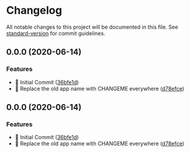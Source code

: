 # Changelog

All notable changes to this project will be documented in this file. See [standard-version](https://github.com/conventional-changelog/standard-version) for commit guidelines.

## 0.0.0 (2020-06-14)


### Features

* :tada: Initial Commit ([36bfe1d](https://github.com/andrewmcodes/shotgun/commit/36bfe1d02ef706e7a5117e845236d8aea1c4295c))
* :truck: Replace the old app name with CHANGEME everywhere ([d78efce](https://github.com/andrewmcodes/shotgun/commit/d78efce7df9dd93b778972b33a54d627cc45746f))

## 0.0.0 (2020-06-14)


### Features

* :tada: Initial Commit ([36bfe1d](https://github.com/andrewmcodes/shotgun/commit/36bfe1d02ef706e7a5117e845236d8aea1c4295c))
* :truck: Replace the old app name with CHANGEME everywhere ([d78efce](https://github.com/andrewmcodes/shotgun/commit/d78efce7df9dd93b778972b33a54d627cc45746f))
